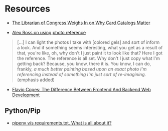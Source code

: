 # Resources

* [The Librarian of Congress Weighs In on Why Card Catalogs Matter](https://www.smithsonianmag.com/arts-culture/librarian-congress-weighs-why-card-catalogs-matter-180963371/)

* [Alex Ross on using photo reference](https://youtu.be/0k0O8jp3SkA?feature=shared&t=16)

> [...] I can light  the photos I take with [colored gels] and sort of inform a look. And if something seems interesting, what you get as a result of that, you're like, oh, why don't I just paint it to look like that? Here I got the reference. The reference is all set. Why don't I just copy what I'm getting back?
> Because, you know, there it is. You know, I can do, frankly, _a much better painting based upon an exact photo I'm referencing instead of something I'm just sort of re-imagining_. (emphasis added)

* [Flavio Copes: The Difference Between Frontend And Backend Web Development](https://flaviocopes.com/frontend-vs-backend/)

## Python/Pip

* [pipenv v/s requirements.txt. What is all about it?](https://www.linkedin.com/pulse/pipenv-vs-requirementstxt-what-all-shruthi-sagar-cr/)